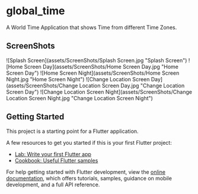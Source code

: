 # global_time

A World Time Application that shows Time from different Time Zones.

## ScreenShots

![Splash Screen](assets/ScreenShots/Splash Screen.jpg "Splash Screen")
![Home Screen Day](assets/ScreenShots/Home Screen Day.jpg "Home Screen Day")
![Home Screen Night](assets/ScreenShots/Home Screen Night.jpg "Home Screen Night")
![Change Location Screen Day](assets/ScreenShots/Change Location Screen Day.jpg "Change Location Screen Day")
![Change Location Screen Night](assets/ScreenShots/Change Location Screen Night.jpg "Change Location Screen Night")

## Getting Started

This project is a starting point for a Flutter application.

A few resources to get you started if this is your first Flutter project:

- [Lab: Write your first Flutter app](https://docs.flutter.dev/get-started/codelab)
- [Cookbook: Useful Flutter samples](https://docs.flutter.dev/cookbook)

For help getting started with Flutter development, view the
[online documentation](https://docs.flutter.dev/), which offers tutorials,
samples, guidance on mobile development, and a full API reference.
